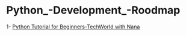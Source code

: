 # Python_-Development_-Roodmap
1- [Python Tutorial for Beginners-TechWorld with Nana ](https://www.youtube.com/watch?v=t8pPdKYpowI)
